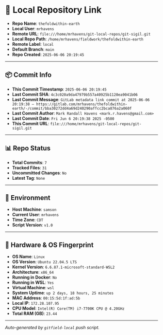 # 🔗 Local Repository Link

- **Repo Name**: `thefoldwithin-earth`
- **Local User**: `mrhavens`
- **Remote URL**: `file:///home/mrhavens/git-local-repos/git-sigil.git`
- **Local Repo Path**: `/home/mrhavens/fieldwork/thefoldwithin-earth`
- **Remote Label**: `local`
- **Default Branch**: `main`
- **Repo Created**: `2025-06-06 20:19:45`

---

## 📦 Commit Info

- **This Commit Timestamp**: `2025-06-06 20:19:45`
- **Last Commit SHA**: `4c3c020a9da47979b557a40925b1120ea9041b06`
- **Last Commit Message**: `GitLab metadata link commit at 2025-06-06 20:19:38 — https://gitlab.com/mrhavens/thefoldwithin-earth/-/commit/bba30272dd4a69d240290affcc2bca876a2a060f`
- **Last Commit Author**: `Mark Randall Havens <mark.r.havens@gmail.com>`
- **Last Commit Date**: `Fri Jun 6 20:19:38 2025 -0500`
- **This Commit URL**: `file:///home/mrhavens/git-local-repos/git-sigil.git`

---

## 📊 Repo Status

- **Total Commits**: `7`
- **Tracked Files**: `31`
- **Uncommitted Changes**: `No`
- **Latest Tag**: `None`

---

## 🧭 Environment

- **Host Machine**: `samson`
- **Current User**: `mrhavens`
- **Time Zone**: `CDT`
- **Script Version**: `v1.0`

---

## 🧬 Hardware & OS Fingerprint

- **OS Name**: `Linux`
- **OS Version**: `Ubuntu 22.04.5 LTS`
- **Kernel Version**: `6.6.87.1-microsoft-standard-WSL2`
- **Architecture**: `x86_64`
- **Running in Docker**: `No`
- **Running in WSL**: `Yes`
- **Virtual Machine**: `wsl`
- **System Uptime**: `up 2 days, 18 hours, 25 minutes`
- **MAC Address**: `00:15:5d:1f:ad:5b`
- **Local IP**: `172.28.107.95`
- **CPU Model**: `Intel(R) Core(TM) i7-7700K CPU @ 4.20GHz`
- **Total RAM (GB)**: `23.44`

---

_Auto-generated by `gitfield-local` push script._
